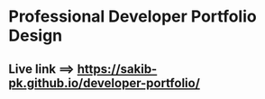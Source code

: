# Professional Developer  Portfolio Design 
## Live link ==> https://sakib-pk.github.io/developer-portfolio/
